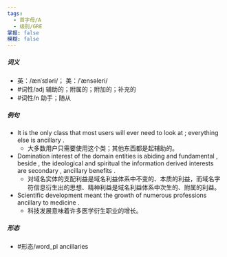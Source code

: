 ```yaml
---
tags:
  - 首字母/A
  - 级别/GRE
掌握: false
模糊: false
---
```

##### 词义
- 英：/ænˈsɪləri/； 美：/ˈænsəleri/
- #词性/adj  辅助的；附属的；附加的；补充的
- #词性/n  助手；随从
##### 例句
- It is the only class that most users will ever need to look at ; everything else is ancillary .
	- 大多数用户只需要使用这个类；其他东西都是起辅助的。
- Domination interest of the domain entities is abiding and fundamental , beside , the ideological and spiritual the information derived interests are secondary , ancillary benefits .
	- 对域名实体的支配利益是域名利益体系中不变的、本质的利益，而域名字符信息衍生出的思想、精神利益是域名利益体系中次生的、附属的利益。
- Scientific development meant the growth of numerous professions ancillary to medicine .
	- 科技发展意味着许多医学衍生职业的增长。
##### 形态
- #形态/word_pl ancillaries
